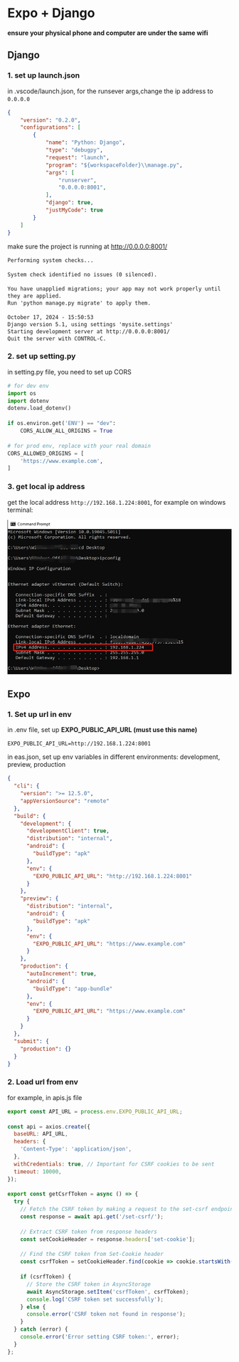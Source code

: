 # Expo + Django
**ensure your physical phone and computer are under the same wifi**
## Django
### 1. set up launch.json
in .vscode/launch.json, for the runsever args,change the ip address to `0.0.0.0`
```json
{
    "version": "0.2.0",
    "configurations": [
        {
            "name": "Python: Django",
            "type": "debugpy",
            "request": "launch",
            "program": "${workspaceFolder}\\manage.py",
            "args": [
                "runserver",
                "0.0.0.0:8001",
            ],
            "django": true,
            "justMyCode": true
        }
    ]
}
```
make sure the project is running at http://0.0.0.0:8001/
```text
Performing system checks...

System check identified no issues (0 silenced).

You have unapplied migrations; your app may not work properly until they are applied.
Run 'python manage.py migrate' to apply them.

October 17, 2024 - 15:50:53
Django version 5.1, using settings 'mysite.settings'
Starting development server at http://0.0.0.0:8001/
Quit the server with CONTROL-C.

````
### 2. set up setting.py
in setting.py file, you need to set up CORS
```python
# for dev env
import os
import dotenv
dotenv.load_dotenv()

if os.environ.get('ENV') == "dev":
    CORS_ALLOW_ALL_ORIGINS = True

# for prod env, replace with your real domain
CORS_ALLOWED_ORIGINS = [
    'https://www.example.com',
]
```
### 3. get local ip address
get the local address `http://192.168.1.224:8001`, for example on windows terminal:

![image info](../images/get_local_ip.png)
## Expo 
### 1. Set up url in env
in .env file, set up **EXPO_PUBLIC_API_URL (must use this name)**
```text
EXPO_PUBLIC_API_URL=http://192.168.1.224:8001
```
in eas.json, set up env variables in different environments: development, preview, production
```json
{
  "cli": {
    "version": ">= 12.5.0",
    "appVersionSource": "remote"
  },
  "build": {
    "development": {
      "developmentClient": true,
      "distribution": "internal",
      "android": {
        "buildType": "apk"
      },
      "env": {
        "EXPO_PUBLIC_API_URL": "http://192.168.1.224:8001"
      }
    },
    "preview": {
      "distribution": "internal",
      "android": {
        "buildType": "apk"
      },
      "env": {
        "EXPO_PUBLIC_API_URL": "https://www.example.com"
      }
    },
    "production": {
      "autoIncrement": true,
      "android": {
        "buildType": "app-bundle"
      },
      "env": {
        "EXPO_PUBLIC_API_URL": "https://www.example.com"
      }
    }
  },
  "submit": {
    "production": {}
  }
}
```
### 2. Load url from env
for example, in apis.js file
```javascript
export const API_URL = process.env.EXPO_PUBLIC_API_URL;

const api = axios.create({
  baseURL: API_URL,
  headers: {
    'Content-Type': 'application/json',
  },
  withCredentials: true, // Important for CSRF cookies to be sent
  timeout: 10000,
});

export const getCsrfToken = async () => {
  try {
    // Fetch the CSRF token by making a request to the set-csrf endpoint
    const response = await api.get('/set-csrf/');
    
    // Extract CSRF token from response headers
    const setCookieHeader = response.headers['set-cookie'];

    // Find the CSRF token from Set-Cookie header
    const csrfToken = setCookieHeader.find(cookie => cookie.startsWith('csrftoken='))?.split(';')[0].split('=')[1] || null;
    
    if (csrfToken) {
      // Store the CSRF token in AsyncStorage
      await AsyncStorage.setItem('csrfToken', csrfToken);
      console.log('CSRF token set successfully');
    } else {
      console.error('CSRF token not found in response');
    }
  } catch (error) {
    console.error('Error setting CSRF token:', error);
  }
};
```
